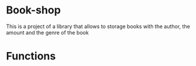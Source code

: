 # Book-shop
This is a project of a library that allows to storage books with the author, the amount and the genre of the book


# Functions
    